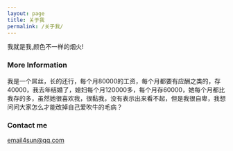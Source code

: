 ```yaml
---
layout: page
title: 关于我
permalink: /关于我/
---
```


我就是我,颜色不一样的烟火!

### More Information

我是一个屌丝，长的还行，每个月80000的工资，每个月都要有应酬之类的，存40000，我去年结婚了，媳妇每个月120000多，每个月存60000，她每个月都比我存的多，虽然她很喜欢我，很黏我，没有表示出来看不起，但是我很自卑，我想问问大家怎么才能改掉自己爱吹牛的毛病？

### Contact me

[email4sun@qq.com](mailto:email4sun@qq.com)